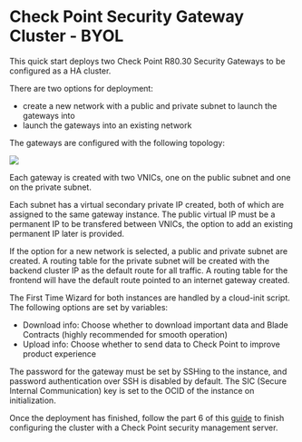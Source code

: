 # Check Point Security Gateway Cluster - BYOL

This quick start deploys two Check Point R80.30 Security Gateways to be configured as a HA cluster.

There are two options for deployment:
- create a new network with a public and private subnet to launch the gateways into
- launch the gateways into an existing network

The gateways are configured with the following topology:

![](./images/cp_cluster_topology.png)

Each gateway is created with two VNICs, one on the public subnet and one on the private subnet. 

Each subnet has a virtual secondary private IP created, both of which are assigned to the same gateway instance. The public virtual IP must be a permanent IP to be transfered between VNICs, the option to add an existing permanent IP later is provided. 

If the option for a new network is selected, a public and private subnet are created. A routing table for the private subnet will be created with the backend cluster IP as the default route for all traffic. A routing table for the frontend will have the default route pointed to an internet gateway created.

The First Time Wizard for both instances are handled by a cloud-init script. The following options are set by variables: 

- Download info: Choose whether to download important data and Blade Contracts (highly recommended for smooth operation)
- Upload info: Choose whether to send data to Check Point to improve product experience

The password for the gateway must be set by SSHing to the instance, and password authentication over SSH is disabled by default. The SIC (Secure Internal Communication) key is set to the OCID of the instance on initialization.

Once the deployment has finished, follow the part 6 of this [guide](https://supportcenter.checkpoint.com/supportcenter/portal?eventSubmit_doGoviewsolutiondetails=&solutionid=sk142872&partition=General&product=CloudGuard) to finish configuring the cluster with a Check Point security management server.
